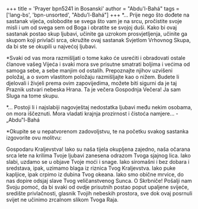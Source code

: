 +++
title = 'Prayer bpn5241 in Bosanski'
author = "Abdu'l-Bahá"
tags = ['lang-bs', 'bpn-unsorted', "Abdu'l-Bahá"]
+++
*... Prije nego što dođete na sastanak vijeća, oslobodite se svega što vam je na srcu, pročistite svoje misli i um od svega sem od Boga i obratite se svojoj duši. Kako bi ovaj sastanak postao skup ljubavi, učinite ga uzrokom prosvjetljenja, učinite ga skupom koji privlači srca, okružite ovaj sastanak Svjetlom Vrhovnog Skupa, da bi ste se okupili u najvećoj ljubavi.

*Svaki od vas mora razmišljati o tome kako će usrećiti i obradovati ostale članove vašeg Vijeća i svaki mora sve prisutne smatrati boljima i većima od samoga sebe, a sebe manjim od ostalih. Prepoznajte njihov uzvišeni položaj, a o svom vlastitom položaju razmišljajte kao o nižem. Budete li djelovali i živjeli prema ovim zapovijedima, možete biti sigurni da je taj Praznik ustvari nebeska Hrana. Ta je večera Gospodnja Večera! Ja sam Sluga na tome skupu.

*... Postoji li i najslabiji nagovještaj nedostatka ljubavi među nekim osobama, on mora iščeznuti. Mora vladati krajnja prozirnost i čistoća namjere... - „Abdu‟l-Bahá

*Okupite se u nepatvorenom zadovoljstvu, te na početku svakog sastanka izgovorite ovu molitvu:

Gospodaru Kraljevstva! Iako su naša tijela okupljena zajedno, naša očarana srca lete na krilima Tvoje ljubavi zanesena odrazom Tvoga sjajnog lica. Iako slabi, uzdamo se u objave Tvoje moći i snage. Iako siromašni i bez dobara i sredstava, ipak, uzimamo blaga iz riznica Tvog Kraljevstva. Iako puke kapljice, ipak crpimo iz dubina Tvog okeana. Iako smo obične mrvice, do nas dopire odsjaj slave Tvog veličanstvenog Sunca.
O Skrbniče! Pošalji nam Svoju pomoć, da bi svaki od ovdje prisutnih postao poput upaljene svijeće, središte privlačnosti, glasnik Tvojih nebeskih prostora, sve dok ovaj posrnuli svijet ne učinimo zrcalnom slikom Tvoga Raja.
